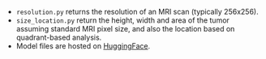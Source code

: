 * ```resolution.py``` returns the resolution of an MRI scan (typically 256x256).
* ```size_location.py``` return the height, width and area of the tumor assuming standard MRI pixel size, and also the location based on quadrant-based analysis.
* Model files are hosted on [HuggingFace](https://huggingface.co/aryaash/lgg-segmentation-model).
